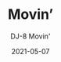 ---
image_primary: "img/DJ+Movin.jpg"
image_secondary: "img/DJ+Movin+Interior.jpg"
subtitle: "DJ-8 Movin'"
tags: 
  - "Wall Coverings"
title: "Movin’"
href: "https://www.areaenvironments.com/order/movin"
designer: "Dusa Jesih"
category: "Wall Coverings"
manufacturer: "Area Environments"
slug: "/manufacturers/area-environments/wall-coverings/dusa-jesih-movin"
date: "2021-05-07"
---